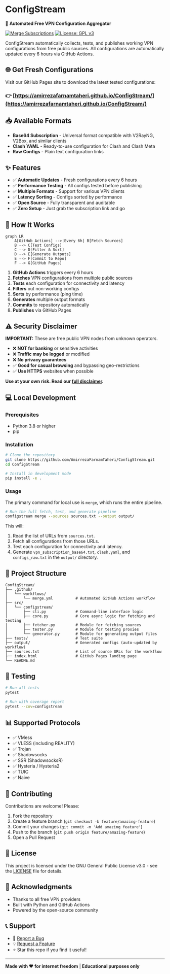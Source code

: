 # ConfigStream

🚀 **Automated Free VPN Configuration Aggregator**

[![Merge Subscriptions](https://github.com/AmirrezaFarnamTaheri/ConfigStream/actions/workflows/merge.yml/badge.svg)](https://github.com/AmirrezaFarnamTaheri/ConfigStream/actions/workflows/merge.yml)
[![License: GPL v3](https://img.shields.io/badge/License-GPLv3-blue.svg)](https://www.gnu.org/licenses/gpl-3.0)

ConfigStream automatically collects, tests, and publishes working VPN configurations from free public sources. All configurations are automatically updated every 6 hours via GitHub Actions.

## 🌐 Get Fresh Configurations

Visit our GitHub Pages site to download the latest tested configurations:

### **👉 [https://amirrezafarnamtaheri.github.io/ConfigStream/](https://amirrezafarnamtaheri.github.io/ConfigStream/)**

## 📥 Available Formats

- **Base64 Subscription** - Universal format compatible with V2RayNG, V2Box, and similar clients
- **Clash YAML** - Ready-to-use configuration for Clash and Clash Meta
- **Raw Configs** - Plain text configuration links

## ✨ Features

- ✅ **Automatic Updates** - Fresh configurations every 6 hours
- ✅ **Performance Testing** - All configs tested before publishing
- ✅ **Multiple Formats** - Support for various VPN clients
- ✅ **Latency Sorting** - Configs sorted by performance
- ✅ **Open Source** - Fully transparent and auditable
- ✅ **Zero Setup** - Just grab the subscription link and go

## 🔧 How It Works

```mermaid
graph LR
    A[GitHub Actions] -->|Every 6h| B[Fetch Sources]
    B --> C[Test Configs]
    C --> D[Filter & Sort]
    D --> E[Generate Outputs]
    E --> F[Commit to Repo]
    F --> G[GitHub Pages]
```

1. **GitHub Actions** triggers every 6 hours
2. **Fetches** VPN configurations from multiple public sources
3. **Tests** each configuration for connectivity and latency
4. **Filters** out non-working configs
5. **Sorts** by performance (ping time)
6. **Generates** multiple output formats
7. **Commits** to repository automatically
8. **Publishes** via GitHub Pages

## ⚠️ Security Disclaimer

**IMPORTANT:** These are free public VPN nodes from unknown operators.

- ❌ **NOT for banking** or sensitive activities
- ❌ **Traffic may be logged** or modified
- ❌ **No privacy guarantees**
- ✅ **Good for casual browsing** and bypassing geo-restrictions
- ✅ **Use HTTPS** websites when possible

**Use at your own risk. Read our [full disclaimer](docs/tutorial.md#-important-security--privacy-disclaimer).**

## 💻 Local Development

### Prerequisites

- Python 3.8 or higher
- pip

### Installation

```bash
# Clone the repository
git clone https://github.com/AmirrezaFarnamTaheri/ConfigStream.git
cd ConfigStream

# Install in development mode
pip install -e .
```

### Usage

The primary command for local use is `merge`, which runs the entire pipeline.

```bash
# Run the full fetch, test, and generate pipeline
configstream merge --sources sources.txt --output output/
```

This will:
1.  Read the list of URLs from `sources.txt`.
2.  Fetch all configurations from those URLs.
3.  Test each configuration for connectivity and latency.
4.  Generate `vpn_subscription_base64.txt`, `clash.yaml`, and `configs_raw.txt` in the `output/` directory.

## 📁 Project Structure

```
ConfigStream/
├── .github/
│   └── workflows/
│       └── merge.yml          # Automated GitHub Actions workflow
├── src/
│   └── configstream/
│       ├── cli.py             # Command-line interface logic
│       ├── core.py            # Core async logic for fetching and testing
│       ├── fetcher.py         # Module for fetching sources
│       ├── tester.py          # Module for testing proxies
│       └── generator.py       # Module for generating output files
├── tests/                     # Test suite
├── output/                    # Generated configs (auto-updated by workflow)
├── sources.txt                # List of source URLs for the workflow
├── index.html                 # GitHub Pages landing page
└── README.md
```

## 🧪 Testing

```bash
# Run all tests
pytest

# Run with coverage report
pytest --cov=configstream
```

## 📊 Supported Protocols

- ✅ VMess
- ✅ VLESS (including REALITY)
- ✅ Trojan
- ✅ Shadowsocks
- ✅ SSR (ShadowsocksR)
- ✅ Hysteria / Hysteria2
- ✅ TUIC
- ✅ Naive

## 🤝 Contributing

Contributions are welcome! Please:

1. Fork the repository
2. Create a feature branch (`git checkout -b feature/amazing-feature`)
3. Commit your changes (`git commit -m 'Add amazing feature'`)
4. Push to the branch (`git push origin feature/amazing-feature`)
5. Open a Pull Request

## 📝 License

This project is licensed under the GNU General Public License v3.0 - see the [LICENSE](LICENSE) file for details.

## 🙏 Acknowledgments

- Thanks to all free VPN providers
- Built with Python and GitHub Actions
- Powered by the open-source community

## 📞 Support

- 🐛 [Report a Bug](https://github.com/AmirrezaFarnamTaheri/ConfigStream/issues)
- 💡 [Request a Feature](https://github.com/AmirrezaFarnamTaheri/ConfigStream/issues)
- ⭐ Star this repo if you find it useful!

---

**Made with ❤️ for internet freedom** | **Educational purposes only**